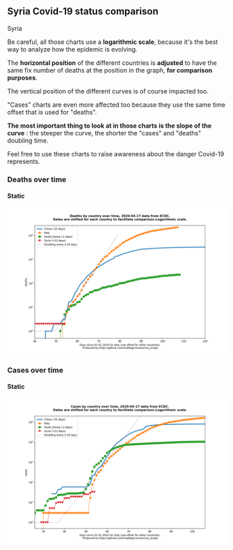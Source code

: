 ## Syria Covid-19 status comparison 

Syria



Be careful, all those charts use a **logarithmic scale**, because it's the best way to analyze how the epidemic is evolving.
 
The **horizontal position** of the different countries is **adjusted** to have the same fix number of deaths at the position in the graph, **for comparison purposes**.

The vertical position of the different curves is of course impacted too.

"Cases" charts are even more affected too because they use the same time offset that is used for "deaths".

**The most important thing to look at in those charts is the slope of the curve** : the steeper the curve, the shorter the "cases" and "deaths" doubling time.

Feel free to use these charts to raise awareness about the danger Covid-19 represents. 


 
### Deaths over time
 
#### Static
![Syria covid-19 deaths static chart](https://raw.githubusercontent.com/madlag/coronavirus_study/master/notebooks/graphs/2020-04-17/countries/Syria/2020-04-17_Syria_deaths.png "Syria covid-19 deaths static chart")   

 
### Cases over time
 
#### Static
![Syria covid-19 cases static chart](https://raw.githubusercontent.com/madlag/coronavirus_study/master/notebooks/graphs/2020-04-17/countries/Syria/2020-04-17_Syria_cases.png "Syria covid-19 cases static chart")   

